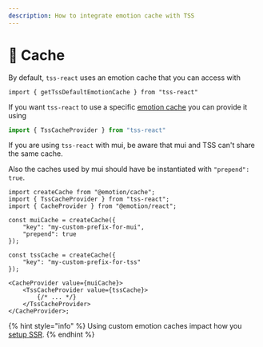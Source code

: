 ```yaml
---
description: How to integrate emotion cache with TSS
---
```


# 💽 Cache

By default, `tss-react` uses an emotion cache that you can access with

```tsx
import { getTssDefaultEmotionCache } from "tss-react"
```

If you want `tss-react` to use a specific [emotion cache](https://emotion.sh/docs/@emotion/cache) you can provide it using

```typescript
import { TssCacheProvider } from "tss-react"
```

If you are using `tss-react` with mui, be aware that mui and TSS can't share the same cache.

Also the caches used by mui should have be instantiated with `"prepend": true`.

```tsx
import createCache from "@emotion/cache";
import { TssCacheProvider } from "tss-react";
import { CacheProvider } from "@emotion/react";

const muiCache = createCache({
    "key": "my-custom-prefix-for-mui",
    "prepend": true
});

const tssCache = createCache({
    "key": "my-custom-prefix-for-tss"
});

<CacheProvider value={muiCache}>
    <TssCacheProvider value={tssCache}>
        {/* ... */}
    </TssCacheProvider>
</CacheProvider>;
```

{% hint style="info" %}
Using custom emotion caches impact how you [setup SSR](ssr/).
{% endhint %}
